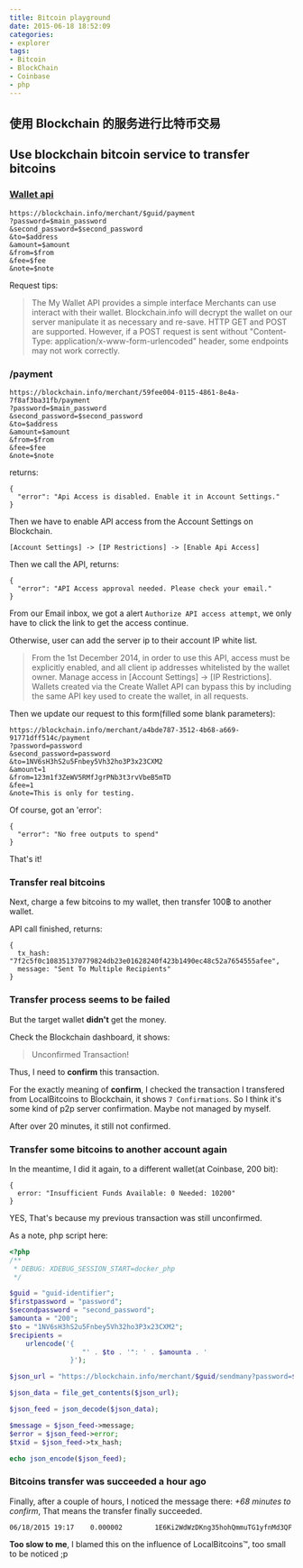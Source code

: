 ```yaml
---
title: Bitcoin playground
date: 2015-06-18 18:52:09
categories:
- explorer
tags:
- Bitcoin
- BlockChain
- Coinbase
- php
---
```


## 使用 Blockchain 的服务进行比特币交易

## Use blockchain bitcoin service to transfer bitcoins

### [Wallet api](https://blockchain.info/api/blockchain_wallet_api)

```
https://blockchain.info/merchant/$guid/payment
?password=$main_password
&second_password=$second_password
&to=$address
&amount=$amount
&from=$from
&fee=$fee
&note=$note
```

Request tips:

> The My Wallet API provides a simple interface Merchants can use interact with their wallet. Blockchain.info will decrypt the wallet on our server manipulate it as necessary and re-save. HTTP GET and POST are supported. However, if a POST request is sent without "Content-Type: application/x-www-form-urlencoded" header, some endpoints may not work correctly.

<!-- more -->

### /payment

```
https://blockchain.info/merchant/59fee004-0115-4861-8e4a-7f8af3ba31fb/payment
?password=$main_password
&second_password=$second_password
&to=$address
&amount=$amount
&from=$from
&fee=$fee
&note=$note
```

returns:

```
{
  "error": "Api Access is disabled. Enable it in Account Settings."
}
```

Then we have to enable API access from the Account Settings on Blockchain.

```
[Account Settings] -> [IP Restrictions] -> [Enable Api Access]
```

Then we call the API, returns:

```
{
  "error": "API Access approval needed. Please check your email."
}
```

From our Email inbox, we got a alert `Authorize API access attempt`, we only have to click the link to get the access continue.

Otherwise, user can add the server ip to their account IP white list.

> From the 1st December 2014, in order to use this API, access must be explicitly enabled, and all client ip addresses whitelisted by the wallet owner. Manage access in [Account Settings] -> [IP Restrictions]. Wallets created via the Create Wallet API can bypass this by including the same API key used to create the wallet, in all requests.

Then we update our request to this form(filled some blank parameters):

```
https://blockchain.info/merchant/a4bde787-3512-4b68-a669-91771dff514c/payment
?password=password
&second_password=password
&to=1NV6sH3hS2u5Fnbey5Vh32ho3P3x23CXM2
&amount=1
&from=123m1f3ZeWV5RMfJgrPNb3t3rvVbeB5mTD
&fee=1
&note=This is only for testing.
```

Of course, got an 'error':

```
{
  "error": "No free outputs to spend"
}
```

That's it!

### Transfer real bitcoins

Next, charge a few bitcoins to my wallet, then transfer 100฿ to another wallet.

API call finished, returns:

```
{
  tx_hash: "7f2c5f0c108351370779824db23e01628240f423b1490ec48c52a7654555afee",
  message: "Sent To Multiple Recipients"
}
```

### Transfer process seems to be failed

But the target wallet **didn't** get the money.

Check the Blockchain dashboard, it shows:

> Unconfirmed Transaction!

Thus, I need to **confirm** this transaction.

For the exactly meaning of **confirm**, I checked the transaction I transfered from LocalBitcoins to Blockchain, it shows `7 Confirmations`. So I think it's some kind of p2p server confirmation. Maybe not managed by myself.

After over 20 minutes, it still not confirmed.

### Transfer some bitcoins to another account again

In the meantime, I did it again, to a different wallet(at Coinbase, 200 bit):

```
{
  error: "Insufficient Funds Available: 0 Needed: 10200"
}
```

YES, That's because my previous transaction was still unconfirmed.

As a note, php script here:

```php
<?php
/**
 * DEBUG: XDEBUG_SESSION_START=docker_php
 */

$guid = "guid-identifier";
$firstpassword = "password";
$secondpassword = "second_password";
$amounta = "200";
$to = "1NV6sH3hS2u5Fnbey5Vh32ho3P3x23CXM2";
$recipients =
    urlencode('{
                  "' . $to . '": ' . $amounta . '
               }');

$json_url = "https://blockchain.info/merchant/$guid/sendmany?password=$firstpassword&second_password=$secondpassword&recipients=$recipients";

$json_data = file_get_contents($json_url);

$json_feed = json_decode($json_data);

$message = $json_feed->message;
$error = $json_feed->error;
$txid = $json_feed->tx_hash;

echo json_encode($json_feed);
```

### Bitcoins transfer was succeeded a hour ago

Finally, after a couple of hours, I noticed the message there: *+68 minutes to confirm*, That means the transfer finally succeeded.

```
06/18/2015 19:17	0.000002	 	1E6Ki2WdWzDKng35hohQmmuTG1yfnMd3QF
```

**Too slow to me**, I blamed this on the influence of LocalBitcoins™, too small to be noticed ;p
